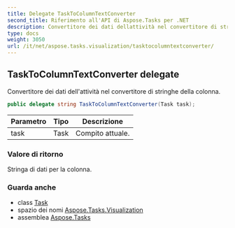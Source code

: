 ```yaml
---
title: Delegate TaskToColumnTextConverter
second_title: Riferimento all'API di Aspose.Tasks per .NET
description: Convertitore dei dati dellattività nel convertitore di stringhe della colonna.
type: docs
weight: 3050
url: /it/net/aspose.tasks.visualization/tasktocolumntextconverter/
---
```

## TaskToColumnTextConverter delegate

Convertitore dei dati dell'attività nel convertitore di stringhe della colonna.

```csharp
public delegate string TaskToColumnTextConverter(Task task);
```

| Parametro | Tipo | Descrizione |
| --- | --- | --- |
| task | Task | Compito attuale. |

### Valore di ritorno

Stringa di dati per la colonna.

### Guarda anche

* class [Task](../../aspose.tasks/task/)
* spazio dei nomi [Aspose.Tasks.Visualization](../../aspose.tasks.visualization/)
* assemblea [Aspose.Tasks](../../)



